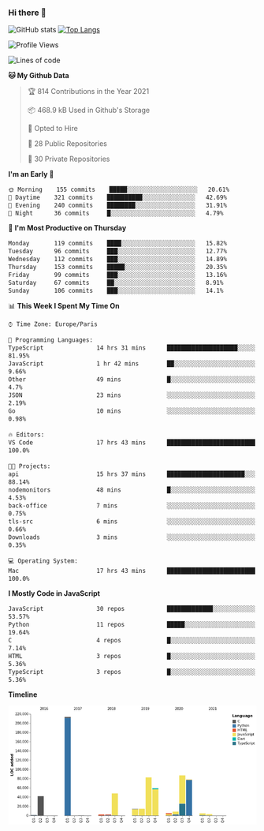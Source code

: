 ### Hi there 👋


![GitHub stats](https://github-readme-stats.vercel.app/api?username=eastkap&theme=dark&show_icons=true&count_private=true)
[![Top Langs](https://github-readme-stats.vercel.app/api/top-langs/?username=eastkap&layout=compact)](https://github.com/anuraghazra/github-readme-stats)



<!--START_SECTION:waka-->
![Profile Views](http://img.shields.io/badge/Profile%20Views-19-blue)

![Lines of code](https://img.shields.io/badge/From%20Hello%20World%20I%27ve%20Written-668688%20lines%20of%20code-blue)

**🐱 My Github Data** 

> 🏆 814 Contributions in the Year 2021
 > 
> 📦 468.9 kB Used in Github's Storage 
 > 
> 💼 Opted to Hire
 > 
> 📜 28 Public Repositories 
 > 
> 🔑 30 Private Repositories  
 > 
**I'm an Early 🐤** 

```text
🌞 Morning    155 commits    █████░░░░░░░░░░░░░░░░░░░░   20.61% 
🌆 Daytime    321 commits    ██████████░░░░░░░░░░░░░░░   42.69% 
🌃 Evening    240 commits    ████████░░░░░░░░░░░░░░░░░   31.91% 
🌙 Night      36 commits     █░░░░░░░░░░░░░░░░░░░░░░░░   4.79%

```
📅 **I'm Most Productive on Thursday** 

```text
Monday       119 commits    ████░░░░░░░░░░░░░░░░░░░░░   15.82% 
Tuesday      96 commits     ███░░░░░░░░░░░░░░░░░░░░░░   12.77% 
Wednesday    112 commits    ███░░░░░░░░░░░░░░░░░░░░░░   14.89% 
Thursday     153 commits    █████░░░░░░░░░░░░░░░░░░░░   20.35% 
Friday       99 commits     ███░░░░░░░░░░░░░░░░░░░░░░   13.16% 
Saturday     67 commits     ██░░░░░░░░░░░░░░░░░░░░░░░   8.91% 
Sunday       106 commits    ███░░░░░░░░░░░░░░░░░░░░░░   14.1%

```


📊 **This Week I Spent My Time On** 

```text
⌚︎ Time Zone: Europe/Paris

💬 Programming Languages: 
TypeScript               14 hrs 31 mins      ████████████████████░░░░░   81.95% 
JavaScript               1 hr 42 mins        ██░░░░░░░░░░░░░░░░░░░░░░░   9.66% 
Other                    49 mins             █░░░░░░░░░░░░░░░░░░░░░░░░   4.7% 
JSON                     23 mins             ░░░░░░░░░░░░░░░░░░░░░░░░░   2.19% 
Go                       10 mins             ░░░░░░░░░░░░░░░░░░░░░░░░░   0.98%

🔥 Editors: 
VS Code                  17 hrs 43 mins      █████████████████████████   100.0%

🐱‍💻 Projects: 
api                      15 hrs 37 mins      ██████████████████████░░░   88.14% 
nodemonitors             48 mins             █░░░░░░░░░░░░░░░░░░░░░░░░   4.53% 
back-office              7 mins              ░░░░░░░░░░░░░░░░░░░░░░░░░   0.75% 
tls-src                  6 mins              ░░░░░░░░░░░░░░░░░░░░░░░░░   0.66% 
Downloads                3 mins              ░░░░░░░░░░░░░░░░░░░░░░░░░   0.35%

💻 Operating System: 
Mac                      17 hrs 43 mins      █████████████████████████   100.0%

```

**I Mostly Code in JavaScript** 

```text
JavaScript               30 repos            █████████████░░░░░░░░░░░░   53.57% 
Python                   11 repos            █████░░░░░░░░░░░░░░░░░░░░   19.64% 
C                        4 repos             █░░░░░░░░░░░░░░░░░░░░░░░░   7.14% 
HTML                     3 repos             █░░░░░░░░░░░░░░░░░░░░░░░░   5.36% 
TypeScript               3 repos             █░░░░░░░░░░░░░░░░░░░░░░░░   5.36%

```


**Timeline**

![Chart not found](https://raw.githubusercontent.com/Eastkap/Eastkap/main/charts/bar_graph.png) 


<!--END_SECTION:waka-->

<!--
**Eastkap/eastkap** is a ✨ _special_ ✨ repository because its `README.md` (this file) appears on your GitHub profile.

Here are some ideas to get you started:

- 🔭 I’m currently working on ...
- 🌱 I’m currently learning ...
- 👯 I’m looking to collaborate on ...
- 🤔 I’m looking for help with ...
- 💬 Ask me about ...
- 📫 How to reach me: ...
- 😄 Pronouns: ...
- ⚡ Fun fact: ...
-->
